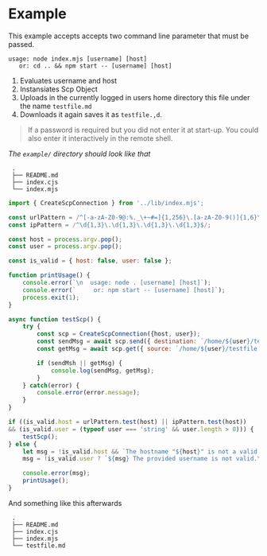# Example

This example accepts accepts two command line parameter that must be passed. 

```
usage: node index.mjs [username] [host]
   or: cd .. && npm start -- [username] [host]
```

1. Evaluates username and host
2. Instansiates Scp Object
3. Uploads in the currently logged in users home directory this file under the name `testfile.md`
4. Downloads it again saves it as `testfile.,d`.


> If a password is required but you did not enter it at start-up. You could also enter it interactively in the remote shell. 


_The `example/` directory should look like that_
```
 .
 ├── README.md
 ├── index.cjs
 └── index.mjs
```
```javascript
import { CreateScpConnection } from '../lib/index.mjs';

const urlPattern = /^[-a-zA-Z0-9@:%._\+~#=]{1,256}\.[a-zA-Z0-9()]{1,6}\b(?:[-a-zA-Z0-9()@:%_\+.~#?&//=]*)$/;
const ipPattern = /^\d{1,3}\.\d{1,3}\.\d{1,3}\.\d{1,3}$/;

const host = process.argv.pop();
const user = process.argv.pop();

const is_valid = { host: false, user: false };

function printUsage() {
    console.error(`\n  usage: node . [username] [host]`);
    console.error(`     or: npm start -- [username] [host]`);
    process.exit(1);
}

async function testScp() {
    try {
        const scp = CreateScpConnection({host, user});
        const sendMsg = await scp.send({ destination: `/home/${user}/testfile.md`, source: './README.md'});
        const getMsg = await scp.get({ source: `/home/${user}/testfile.md`, destination: './testfile.md'});

        if (sendMsh || getMsg) {
            console.log(sendMsg, getMsg);
        }
    } catch(error) {
        console.error(error.message);
    }
}

if ((is_valid.host = urlPattern.test(host) || ipPattern.test(host)) 
&& (is_valid.user = (typeof user === 'string' && user.length > 0))) {
    testScp();
} else {
    let msg = !is_valid.host && `The hostname "${host}" is not a valid domain neither a valid IP address.\n`;
    msg = !is_valid.user ? `${msg} The provided username is not valid.\n` : msg; 

    console.error(msg);
    printUsage();
}
```
And something like this afterwards
```
 .
 ├── README.md
 ├── index.cjs
 ├── index.mjs
 └── testfile.md
```